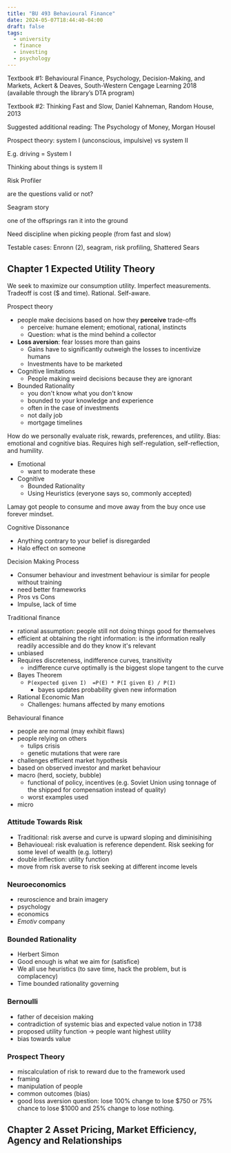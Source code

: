```yaml
---
title: "BU 493 Behavioural Finance"
date: 2024-05-07T18:44:40-04:00
draft: false
tags:
  - university
  - finance
  - investing
  - psychology
---
```


Textbook #1: Behavioural Finance, Psychology, Decision-Making, and Markets, Ackert & Deaves, South-Western Cengage Learning 2018 (available through the library’s DTA program)

Textbook #2: Thinking Fast and Slow, Daniel Kahneman, Random House, 2013

Suggested additional reading: The Psychology of Money, Morgan Housel

Prospect theory: system I (unconscious, impulsive) vs system II

E.g. driving = System I

Thinking about things is system II

Risk Profiler

are the questions valid or not?

Seagram story

one of the offsprings ran it into the ground

Need discipline when picking people (from fast and slow)

Testable cases: Enronn (2), seagram, risk profiling, Shattered Sears

## Chapter 1 Expected Utility Theory

We seek to maximize our consumption utility. Imperfect measurements. Tradeoff is cost ($ and time). Rational. Self-aware.

Prospect theory

- people make decisions based on how they **perceive** trade-offs
  - perceive: humane element; emotional, rational, instincts
  - Question: what is the mind behind a collector
- **Loss aversion**: fear losses more than gains
  - Gains have to significantly outweigh the losses to incentivize humans
  - Investments have to be marketed
- Cognitive limitations
  - People making weird decisions because they are ignorant
- Bounded Rationality
  - you don't know what you don't know
  - bounded to your knowledge and experience
  - often in the case of investments
  - not daily job
  - mortgage timelines

How do we personally evaluate risk, rewards, preferences, and utility. Bias: emotional and cognitive bias. Requires high self-regulation, self-reflection, and humility.

- Emotional
  - want to moderate these
- Cognitive
  - Bounded Rationality
  - Using Heuristics (everyone says so, commonly accepted)

Lamay got people to consume and move away from the buy once use forever mindset.

Cognitive Dissonance

- Anything contrary to your belief is disregarded
- Halo effect on someone

Decision Making Process

- Consumer behaviour and investment behaviour is similar for people without training
- need better frameworks
- Pros vs Cons
- Impulse, lack of time

Traditional finance

- rational assumption: people still not doing things good for themselves
- efficient at obtaining the right information: is the information really readily accessible and do they know it's relevant
- unbiased
- Requires discreteness, indifference curves, transitivity
  - indifference curve optimally is the biggest slope tangent to the curve
- Bayes Theorem
  - `P(expected given I)  =P(E) * P(I given E) / P(I)`
    - bayes updates probability given new information
- Rational Economic Man
  - Challenges: humans affected by many emotions

Behavioural finance

- people are normal (may exhibit flaws)
- people relying on others
  - tulips crisis
  - genetic mutations that were rare
- challenges efficient market hypothesis
- based on observed investor and market behaviour
- macro (herd, society, bubble)
  - functional of policy, incentives (e.g. Soviet Union using tonnage of the shipped for compensation instead of quality)
  - worst examples used
- micro


### Attitude Towards Risk

- Traditional: risk averse and curve is upward sloping and diminisihing
- Behavioueal: risk evaluation is reference dependent. Risk seeking for some level of wealth (e.g. lottery)
- double inflection: utility function
- move from risk averse to risk seeking at different income levels

### Neuroeconomics

- reuroscience and brain imagery
- psychology
- economics
- _Emotiv_ company

### Bounded Rationality

- Herbert Simon
- Good enough is what we aim for (satisfice)
- We all use heuristics (to save time, hack the problem, but is complacency)
- Time bounded rationality governing

### Bernoulli

- father of deceision making
- contradiction of systemic bias and expected value notion in 1738
- proposed utility function &rarr; people want highest utility
- bias towards value

### Prospect Theory

- miscalculation of risk to reward due to the framework used
- framing
- manipulation of people
- common outcomes (bias)
- good loss aversion question: lose 100% change to lose $750 or 75% chance to lose $1000 and 25% change to lose nothing.

## Chapter 2 Asset Pricing, Market Efficiency, Agency and Relationships
